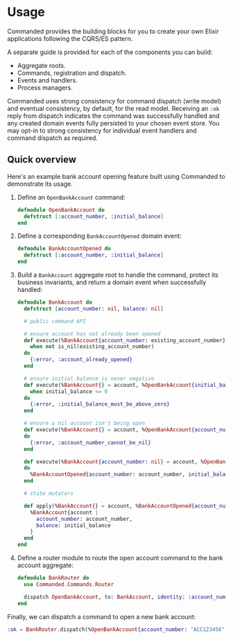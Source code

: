 # Usage

Commanded provides the building blocks for you to create your own Elixir applications following the CQRS/ES pattern.

A separate guide is provided for each of the components you can build:

- Aggregate roots.
- Commands, registration and dispatch.
- Events and handlers.
- Process managers.

Commanded uses strong consistency for command dispatch (write model) and eventual consistency, by default, for the read model. Receiving an `:ok` reply from dispatch indicates the command was successfully handled and any created domain events fully persisted to your chosen event store. You may opt-in to strong consistency for individual event handlers and command dispatch as required.

## Quick overview

Here's an example bank account opening feature built using Commanded to demonstrate its usage.

1. Define an `OpenBankAccount` command:

    ```elixir
    defmodule OpenBankAccount do
      defstruct [:account_number, :initial_balance]
    end
    ```

2. Define a corresponding `BankAccountOpened` domain event:

    ```elixir
    defmodule BankAccountOpened do
      defstruct [:account_number, :initial_balance]
    end
    ```

3. Build a `BankAccount` aggregate root to handle the command, protect its business invariants, and return a domain event when successfully handled:

    ```elixir
    defmodule BankAccount do
      defstruct [account_number: nil, balance: nil]

      # public command API

      # ensure account has not already been opened
      def execute(%BankAccount{account_number: existing_account_number} = account, %OpenBankAccount{}) 
        when not is_nil(existing_account_number)
      do
        {:error, :account_already_opened}
      end

      # ensure initial balance is never negative
      def execute(%BankAccount{} = account, %OpenBankAccount{initial_balance: initial_balance})
        when initial_balance <= 0
      do
        {:error, :initial_balance_must_be_above_zero}
      end

      # ensure a nil account isn't being open
      def execute(%BankAccount{} = account, %OpenBankAccount{account_number: nil})
      do
        {:error, :account_number_cannot_be_nil}
      end

      def execute(%BankAccount{account_number: nil} = account, %OpenBankAccount{account_number: account_number, initial_balance: initial_balance})
      do
        %BankAccountOpened{account_number: account_number, initial_balance: initial_balance}
      end

      # state mutators

      def apply(%BankAccount{} = account, %BankAccountOpened{account_number: account_number, initial_balance: initial_balance}) do
        %BankAccount{account |
          account_number: account_number,
          balance: initial_balance
        }
      end
    end
    ```

4. Define a router module to route the open account command to the bank account aggregate:

    ```elixir
    defmodule BankRouter do
      use Commanded.Commands.Router

      dispatch OpenBankAccount, to: BankAccount, identity: :account_number
    end
    ```

Finally, we can dispatch a command to open a new bank account:

```elixir
:ok = BankRouter.dispatch(%OpenBankAccount{account_number: "ACC123456", initial_balance: 1_000})
```
